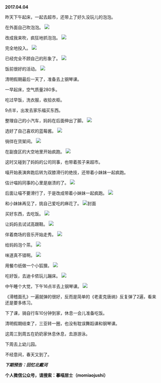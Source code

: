
          
**2017.04.04**

昨天下午起床，一起去超市，还带上了好久没玩儿的泡泡。

在外面自己吹泡泡。
![](http://imglf1.nosdn.127.net/img/alBVV3RHMjErNjd2YXdWRXlVZWRpWG8xTWp1aFVKZ2trZEc3dmYwSnFhMD0.jpg)


改成我来吹，疯狂地抓泡泡。
![](http://imglf2.nosdn.127.net/img/YzB1YzAwSUJWVVJwc3pteFBYUUNQeGNURHVFU3E0YytGbUc1UENtUU10VT0.jpg)


完全地投入。
![](http://imglf0.nosdn.127.net/img/anArNjllUGhvMEdEZHMweS9UNDR2RiswZ2xVSnVlWDJCY3dJTGk3b2U5QT0.jpg)


已经完全不顾自己的形象了。
![](http://imglf.nosdn.127.net/img/bU1tdmJWcUpCdDczVStJbEdSVEM0cTRMUVRPaTRwVlpXdnlmcWptUmU3az0.jpg)


饭前很好的活动。
![](http://imglf0.nosdn.127.net/img/aGRwMk1vLzQzeXAxS1plTTF3dmY0N25nZjkvNzNWSk82VElXYnpzZ1B4RT0.jpg)


清明假期最后一天了，准备去上钢琴课。

一早起床，空气质量280多。

吃过早饭，洗衣服，收拾衣柜。

9点半，出发去家乐福买东西。

整理自己的小汽车，妈妈在后面伸出了脚。
![](http://imglf0.nosdn.127.net/img/ZzBJcndqVkFWZGFyRXN5V210ZGQvRm9nc2NmMkgxbnhRc3hVQzhTVmR5dz0.jpg)


选好了自己喜欢的蓝莓酱。
![](http://imglf.nosdn.127.net/img/TFhGV3hOeGUrSnJsd2srNXNZa0Y0K2pFVWlhWnpWK1M2THBZdVQzdWhwYz0.jpg)


徜徉在货架间。
![](http://imglf0.nosdn.127.net/img/MkFrcU5YNVRuNktaMjBSOGNiWVUyZGJnMXFpOW9Eb2pqZjMxQ2pycktIYz0.jpg)


在副食区的大空地里开始疯跑。
![](http://imglf.nosdn.127.net/img/Q05ha3pkRkxHSUp2MXdkeGYvY1JOZ3MyYkZyM1B0NmpGWXVqcEdzTHBmdz0.jpg)


这时又碰到了妈妈的公司同事，也带着孩子来超市。

喵开始表演奔跑后转为双膝滑行的绝技，还带着小妹妹一起疯跑。

估计喵妈同事的心里是崩溃的了。
![](http://imglf0.nosdn.127.net/img/Z2hZbGg4QUQ1TlBOYUx3THY5eXJQK0wzbmJpSVlYQzlkaXc4U0c0YnMwOD0.jpg)


后面让喵不要滑行了，于是改成带着小妹妹一起疯跑。
![](http://imglf1.nosdn.127.net/img/UXhvc1U5SEJaTWdHdXozSy9TSmZ5dzJGdllJdThQQTkxbkFZWXhCLzN2MD0.jpg)


和小妹妹再见了，挑自己爱吃的麻花了。
![](http://imglf0.nosdn.127.net/img/RnpyUUhFcGRRck9iMG5LWFJOVFA4TStXZEVvbStrcDlYbFNTa2VrSTdIcz0.jpg)封面


买好东西，去吃饭。
![](http://imglf.nosdn.127.net/img/TUY1TjRCQmUySjE2b1NOdnVESEtKYXBOaEI0YlcvOTZCQThnb05qMTdpTT0.jpg)


让妈妈去试试高跟鞋。
![](http://imglf.nosdn.127.net/img/VkQ2TWxCU2dQN3RpSjJvaUFYNjlGL2Iza0VTMTFiNzJXM2VHTjZFbEI4QT0.jpg)


伴着商场的音乐开始走秀。
![](http://imglf.nosdn.127.net/img/QTFjSHFKbWJuMlFPRkRudEc0SUZNSTJLbDl3S1VUSjY0VVJxMllINUNabz0.jpg)


给妈妈泡个茶。
![](http://imglf0.nosdn.127.net/img/azhGSHA3WmNOVXJ1TjQ2K0k5ejZnY1l0V1NwRGdzWWpNWXIwZG1BM05wST0.jpg)


味道真不错啊。
![](http://imglf.nosdn.127.net/img/ODl1ZmkvVUlQVFF1cWJhZ3IxMjMrdFd4TzNDZ0NOemZyQ0VtRlQvKy9JVT0.jpg)


用餐巾纸做一个小狐狸。
![](http://imglf.nosdn.127.net/img/OU9PYm1xb2l1RzBRZ04rK3VuZ0NTazlYSkVtMnl4N3ZUcHFaVzNNeU9qZz0.jpg)


吃好饭，去迪卡侬玩儿蹦床。
![](http://imglf.nosdn.127.net/img/eVdWUXpRZFBiMjFRMllMRWZjWUpFeExMNEVGekd3ZldHbFRxSmx4bUhvQT0.jpg)


中午睡个大觉，下午16点半去上钢琴课。
![](http://imglf1.nosdn.127.net/img/NzdFUVhMZFNGbWpVa0s0bkhtTStkWGpnZzRVcnpFRUdWeVVQNHdXK0tuWT0.jpg)


《滑稽面孔》一遍就弹的很好，反而是简单的《老麦克唐纳》反复弹了2遍，看来还是要多练习。

下了课，骑自行车10分钟到家，休息一会儿准备吃饭。

清明假期结束了，三亚转一圈，也没有耽误舞蹈课和钢琴课。

这周三到周五在奶奶家休息休息，去游游泳。

下周去上幼儿园。

不经意间，春天又到了。


***下期预告：回忆北戴河***


**个人微信公众号，请搜索：摹喵居士（momiaojushi）**

        